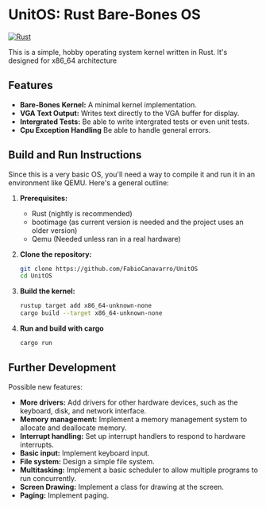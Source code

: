 # UnitOS: Rust Bare-Bones OS

[![Rust](https://github.com/FabioCanavarro/UnitOS/actions/workflows/rust.yml/badge.svg)](https://github.com/FabioCanavarro/UnitOS/actions/workflows/rust.yml)

This is a simple, hobby operating system kernel written in Rust. It's designed for x86_64 architecture

## Features

* **Bare-Bones Kernel:** A minimal kernel implementation.
* **VGA Text Output:** Writes text directly to the VGA buffer for display.
* **Intergrated Tests:** Be able to write intergrated tests or even unit tests.
* **Cpu Exception Handling** Be able to handle general errors.

## Build and Run Instructions

Since this is a very basic OS, you'll need a way to compile it and run it in an environment like QEMU. Here's a general outline:

1.  **Prerequisites:**
    * Rust (nightly is recommended)
    * bootimage (as current version is needed and the project uses an older version)
    * Qemu (Needed unless ran in a real hardware)

2.  **Clone the repository:**
    ```bash
    git clone https://github.com/FabioCanavarro/UnitOS
    cd UnitOS
    ```

3.  **Build the kernel:**
    ```bash
    rustup target add x86_64-unknown-none
    cargo build --target x86_64-unknown-none
    ```

4. **Run and build with cargo**
   ```bash
   cargo run
   ```
##  Further Development

Possible new features:

* **More drivers:** Add drivers for other hardware devices, such as the keyboard, disk, and network interface.
* **Memory management:** Implement a memory management system to allocate and deallocate memory.
* **Interrupt handling:** Set up interrupt handlers to respond to hardware interrupts.
* **Basic input:** Implement keyboard input.
* **File system:** Design a simple file system.
* **Multitasking:** Implement a basic scheduler to allow multiple programs to run concurrently.
* **Screen Drawing:** Implement a class for drawing at the screen.
* **Paging:** Implement paging.

